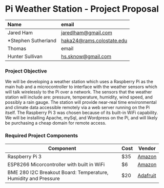 # Pi Weather Station - Project Proposal

| Name | email     |
| :------------- | :------------- |
| Jared Ham      | jaredlham@gmail.com      |
| \*Stephen Sutherland | haka24@rams.colostate.edu |
| Thomas              | email                     |
| Hunter Sullivan     | hs.sknow@gmail.com   |

### Project Objective

We will be developing a weather station which uses a Raspberry Pi as the main hub and a microcontroller to interface with the weather sensors which will talk wirelessly to the Pi over a network. The sensors that the weather station will include are: pressure, temperature, humidity, wind speed, and possibly a rain gauge. The station will provide near-real time environmental and climate data accessible remotely via a web server running on the Pi itself. The Raspberry Pi 3 was chosen because of its built-in WiFi capability. We will be installing Apache, mySql, and Wordpress on the Pi, and will likely be purchasing a cheap domain for remote access.


### Required Project Components

| Component  |  Cost | Vendor  |  
|---|---|---|
| Raspberry Pi 3  | $35     | [Amazon](https://www.amazon.com/Raspberry-Pi-RASPBERRYPI3-MODB-1GB-Model-Motherboard/dp/B01CD5VC92/ref=sr_1_6?keywords=raspberry+pi&qid=1551387756&s=gateway&sr=8-6) |
| ESP8266 Micorcontroller with built in WiFi      | $6  | [Amazon](https://www.amazon.com/HiLetgo-Internet-Development-Wireless-Micropython/dp/B010N1SPRK/ref=sr_1_1_sspa?keywords=esp8266&qid=1551387790&s=gateway&sr=8-1-spons&psc=1) |
|BME 280 I2C Breakout Board: Temperature, Humidity and Pressure | $20| [Adafruit](https://www.adafruit.com/product/2652) |
